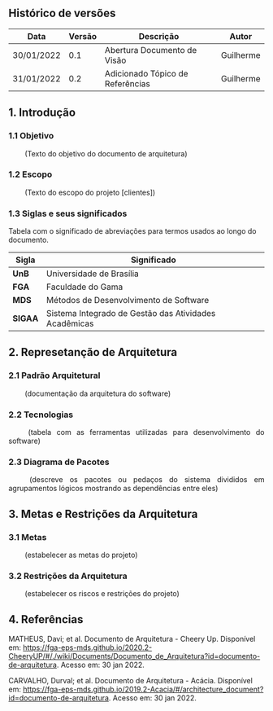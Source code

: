 ## Histórico de versões

|Data|Versão|Descrição|Autor|
|-|-|-|-|
|30/01/2022|0.1|Abertura Documento de Visão|Guilherme|
|31/01/2022|0.2|Adicionado Tópico de Referências|Guilherme|

## 1. <a name="1">Introdução</a>

### 1.1 <a name ="1_1">Objetivo</a>

<p align="justify"> &emsp;&emsp; (Texto do objetivo do documento de arquitetura) </p>

### 1.2 <a name="1_2">Escopo</a>

<p align="justify"> &emsp;&emsp; (Texto do escopo do projeto [clientes])  </p>

### 1.3 <a name=1_3>Siglas e seus significados</a>

Tabela com o significado de abreviações para termos usados ao longo do documento.

|Sigla |Significado |
--|--
|**UnB**| Universidade de Brasília
|**FGA**| Faculdade do Gama 
|**MDS**| Métodos de Desenvolvimento de Software
|**SIGAA**| Sistema Integrado de Gestão das Atividades Acadêmicas

  
## 2. <a name="2">Represetanção de Arquitetura</a>

### 2.1 <a name="2_1">Padrão Arquitetural</a>

<p align="justify">&emsp;&emsp; (documentação da arquitetura do software) </p>

### 2.2 <a name="2_2">Tecnologias</a>

<p align="justify">&emsp;&emsp; (tabela com as ferramentas utilizadas para desenvolvimento do software) </p>
 
 ### 2.3 <a name="2_3">Diagrama de Pacotes</a>

<p align="justify">&emsp;&emsp; (descreve os pacotes ou pedaços do sistema divididos em agrupamentos lógicos mostrando as dependências entre eles) </p>
 
 ## 3. <a name="3">Metas e Restrições da Arquitetura</a>
 
 ### 3.1 <a name="3.1">Metas</a>
 
<p align="justify">&emsp;&emsp; (estabelecer as metas do projeto) </p>

### 3.2 <a name="3.2">Restrições da Arquitetura</a>

<p align="justify">&emsp;&emsp; (estabelecer os riscos e restrições do projeto) </p>

 
## 4. <a name="4">Referências</a>
 
 MATHEUS, Davi; et al. Documento de Arquitetura - Cheery Up. Disponível em: <https://fga-eps-mds.github.io/2020.2-CheeryUP/#/./wiki/Documents/Documento_de_Arquitetura?id=documento-de-arquitetura>. Acesso em: 30 jan 2022.
 
 CARVALHO, Durval; et al. Documento de Arquitetura - Acácia. Disponível em: <https://fga-eps-mds.github.io/2019.2-Acacia/#/architecture_document?id=documento-de-arquitetura>. Acesso em: 30 jan 2022.
 
